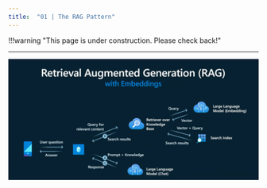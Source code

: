 ```yaml
---
title:  "01 | The RAG Pattern"
---
```


!!!warning "This page is under construction. Please check back!"

---

![Retrieval Augmented Generation](../img/concepts/05-rag-pattern-explainer.png)